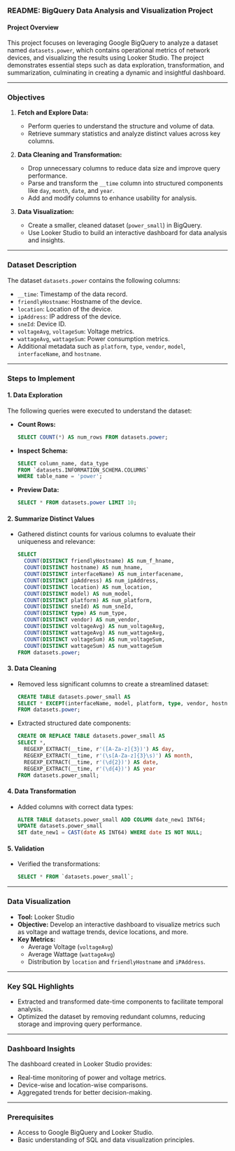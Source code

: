### README: BigQuery Data Analysis and Visualization Project

#### Project Overview
This project focuses on leveraging Google BigQuery to analyze a dataset named `datasets.power`, which contains operational metrics of network devices, and visualizing the results using Looker Studio. The project demonstrates essential steps such as data exploration, transformation, and summarization, culminating in creating a dynamic and insightful dashboard.

---

### Objectives
1. **Fetch and Explore Data:**
   - Perform queries to understand the structure and volume of data.
   - Retrieve summary statistics and analyze distinct values across key columns.

2. **Data Cleaning and Transformation:**
   - Drop unnecessary columns to reduce data size and improve query performance.
   - Parse and transform the `__time` column into structured components like `day`, `month`, `date`, and `year`.
   - Add and modify columns to enhance usability for analysis.

3. **Data Visualization:**
   - Create a smaller, cleaned dataset (`power_small`) in BigQuery.
   - Use Looker Studio to build an interactive dashboard for data analysis and insights.

---

### Dataset Description
The dataset `datasets.power` contains the following columns:
- `__time`: Timestamp of the data record.
- `friendlyHostname`: Hostname of the device.
- `location`: Location of the device.
- `ipAddress`: IP address of the device.
- `sneId`: Device ID.
- `voltageAvg`, `voltageSum`: Voltage metrics.
- `wattageAvg`, `wattageSum`: Power consumption metrics.
- Additional metadata such as `platform`, `type`, `vendor`, `model`, `interfaceName`, and `hostname`.

---

### Steps to Implement

#### 1. Data Exploration
The following queries were executed to understand the dataset:
- **Count Rows:**
  ```sql
  SELECT COUNT(*) AS num_rows FROM datasets.power;
  ```
- **Inspect Schema:**
  ```sql
  SELECT column_name, data_type 
  FROM `datasets.INFORMATION_SCHEMA.COLUMNS` 
  WHERE table_name = 'power';
  ```
- **Preview Data:**
  ```sql
  SELECT * FROM datasets.power LIMIT 10;
  ```

#### 2. Summarize Distinct Values
- Gathered distinct counts for various columns to evaluate their uniqueness and relevance:
  ```sql
  SELECT 
    COUNT(DISTINCT friendlyHostname) AS num_f_hname, 
    COUNT(DISTINCT hostname) AS num_hname, 
    COUNT(DISTINCT interfaceName) AS num_interfacename,
    COUNT(DISTINCT ipAddress) AS num_ipAddress,
    COUNT(DISTINCT location) AS num_location,
    COUNT(DISTINCT model) AS num_model,
    COUNT(DISTINCT platform) AS num_platform,
    COUNT(DISTINCT sneId) AS num_sneId,
    COUNT(DISTINCT type) AS num_type,
    COUNT(DISTINCT vendor) AS num_vendor,
    COUNT(DISTINCT voltageAvg) AS num_voltageAvg,
    COUNT(DISTINCT wattageAvg) AS num_wattageAvg,
    COUNT(DISTINCT voltageSum) AS num_voltageSum,
    COUNT(DISTINCT wattageSum) AS num_wattageSum 
  FROM datasets.power;
  ```

#### 3. Data Cleaning
- Removed less significant columns to create a streamlined dataset:
  ```sql
  CREATE TABLE datasets.power_small AS
  SELECT * EXCEPT(interfaceName, model, platform, type, vendor, hostname)
  FROM datasets.power;
  ```

- Extracted structured date components:
  ```sql
  CREATE OR REPLACE TABLE datasets.power_small AS
  SELECT *, 
    REGEXP_EXTRACT(__time, r'([A-Za-z]{3})') AS day,
    REGEXP_EXTRACT(__time, r'(\s[A-Za-z]{3}\s)') AS month,
    REGEXP_EXTRACT(__time, r'(\d{2})') AS date,
    REGEXP_EXTRACT(__time, r'(\d{4})') AS year
  FROM datasets.power_small;
  ```

#### 4. Data Transformation
- Added columns with correct data types:
  ```sql
  ALTER TABLE datasets.power_small ADD COLUMN date_new1 INT64;
  UPDATE datasets.power_small 
  SET date_new1 = CAST(date AS INT64) WHERE date IS NOT NULL;
  ```

#### 5. Validation
- Verified the transformations:
  ```sql
  SELECT * FROM `datasets.power_small`;
  ```

---

### Data Visualization
- **Tool:** Looker Studio
- **Objective:** Develop an interactive dashboard to visualize metrics such as voltage and wattage trends, device locations, and more.
- **Key Metrics:** 
  - Average Voltage (`voltageAvg`)
  - Average Wattage (`wattageAvg`)
  - Distribution by `location` and `friendlyHostname` and `iPAddress`.

---

### Key SQL Highlights
- Extracted and transformed date-time components to facilitate temporal analysis.
- Optimized the dataset by removing redundant columns, reducing storage and improving query performance.

---

### Dashboard Insights
The dashboard created in Looker Studio provides:
- Real-time monitoring of power and voltage metrics.
- Device-wise and location-wise comparisons.
- Aggregated trends for better decision-making.

---

### Prerequisites
- Access to Google BigQuery and Looker Studio.
- Basic understanding of SQL and data visualization principles.


